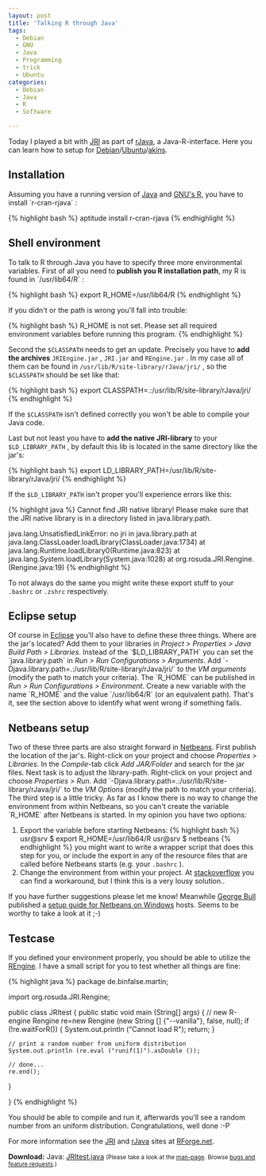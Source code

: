 ```yaml
---
layout: post
title: 'Talking R through Java'
tags:
  - Debian
  - GNU
  - Java
  - Programming
  - trick
  - Ubuntu
categories:
  - Debian
  - Java
  - R
  - Software

---
```


Today I played a bit with <a href="http://rosuda.org/JRI/">JRI</a> as part of <a href="http://www.rforge.net/rJava/">rJava</a>, a Java-R-interface. Here you can learn how to setup for <a href="http://www.debian.org/">Debian</a>/<a href="http://www.ubuntu.com/">Ubuntu</a>/<a href="http://www.aptosid.com/">akins</a>.


<h2>Installation</h2>
Assuming you have a running version of <a href="http://java.com/">Java</a> and <a href="http://www.r-project.org/">GNU's R</a>, you have to install  `r-cran-rjava` :



{% highlight bash %}
aptitude install r-cran-rjava
{% endhighlight %}



<h2>Shell environment</h2>
To talk to R through Java you have to specify three more environmental variables. First of all you need to<strong> publish you R installation path</strong>, my R is found in  `/usr/lib64/R` :



{% highlight bash %}
export R_HOME=/usr/lib64/R
{% endhighlight %}



If you didn't or the path is wrong you'll fall into trouble:



{% highlight bash %}
R_HOME is not set. Please set all required environment variables before running this program.
{% endhighlight %}



Second the  `$CLASSPATH`  needs to get an update. Precisely you have to <strong>add the archives</strong>  `JRIEngine.jar` ,  `JRI.jar`  and  `REngine.jar` . In my case all of them can be found in  `/usr/lib/R/site-library/rJava/jri/` , so the  `$CLASSPATH`  should be set like that:



{% highlight bash %}
export CLASSPATH=.:/usr/lib/R/site-library/rJava/jri/
{% endhighlight %}



If the  `$CLASSPATH`  isn't defined correctly you won't be able to compile your Java code.

Last but not least you have to <strong>add the native JRI-library</strong> to your  `$LD_LIBRARY_PATH` , by default this lib is located in the same directory like the jar's:



{% highlight bash %}
export LD_LIBRARY_PATH=/usr/lib/R/site-library/rJava/jri/
{% endhighlight %}



If the  `$LD_LIBRARY_PATH`  isn't proper you'll experience errors like this:



{% highlight java %}
Cannot find JRI native library!
Please make sure that the JRI native library is in a directory listed in java.library.path.

java.lang.UnsatisfiedLinkError: no jri in java.library.path
        at java.lang.ClassLoader.loadLibrary(ClassLoader.java:1734)
        at java.lang.Runtime.loadLibrary0(Runtime.java:823)
        at java.lang.System.loadLibrary(System.java:1028)
        at org.rosuda.JRI.Rengine.<clinit>(Rengine.java:19)
{% endhighlight %}



To not always do the same you might write these export stuff to your  `.bashrc`  or  `.zshrc`  respectively.

<h2>Eclipse setup</h2>
Of course in <a href="http://www.eclipse.org/">Eclipse</a> you'll also have to define these three things.
Where are the jar's located? Add them to your libraries in <em>Project > Properties > Java Build Path > Libraries</em>.
Instead of the  `$LD_LIBRARY_PATH`  you can set the  `java.library.path`  in <em>Run > Run Configurations > Arguments</em>. Add  `-Djava.library.path=.:/usr/lib/R/site-library/rJava/jri/`  to the <em>VM arguments</em> (modify the path to match your criteria).
The  `R_HOME`  can be published in <em>Run > Run Configurations > Environment</em>. Create a new variable with the name  `R_HOME`  and the value  `/usr/lib64/R`  (or an equivalent path).
That's it, see the section above to identify what went wrong if something fails.

<h2>Netbeans setup</h2>
Two of these three parts are also straight forward in <a href="http://netbeans.org/">Netbeans</a>.
First publish the location of the jar's. Right-click on your project and choose <em>Properties > Libraries</em>. In the <em>Compile</em>-tab click <em>Add JAR/Folder</em> and search for the jar files.
Next task is to adjust the library-path. Right-click on your project and choose <em>Properties > Run</em>. Add  `-Djava.library.path=.:/usr/lib/R/site-library/rJava/jri/`  to the <em>VM Options</em> (modify the path to match your criteria).
The third step is a little tricky. As far as I know there is no way to change the environment from within Netbeans, so you can't create the variable  `R_HOME`  after Netbeans is started. In my opinion you have two options:

1. Export the variable before starting Netbeans:
{% highlight bash %}
usr@srv $ export R_HOME=/usr/lib64/R
usr@srv $ netbeans
{% endhighlight %}
you might want to write a wrapper script that does this step for you, or include the export in any of the resource files that are called before Netbeans starts (e.g. your  `.bashrc` ).
2. Change the environment from within your project. At <a href="http://stackoverflow.com/questions/318239/how-do-i-set-environment-variables-from-java">stackoverflow</a> you can find a workaround, but I think this is a very lousy solution..

If you have further suggestions please let me know!
Meanwhile <a href="http://sharpstatistics.co.uk/">George Bull</a> published a <a href="http://sharpstatistics.co.uk/r/using-jri-to-connect-java-to-r/">setup guide for Netbeans on Windows</a> hosts. Seems to be worthy to take a look at it ;-)

<h2>Testcase</h2>
If you defined your environment properly, you should be able to utilize the <a href="http://www.rforge.net/org/docs/org/rosuda/JRI/Rengine.html">REngine</a>. I have a small script for you to test whether all things are fine:

{% highlight java %}
package de.binfalse.martin;

import org.rosuda.JRI.Rengine;

public class JRItest
{
  public static void main (String[] args)
  {
    // new R-engine
    Rengine re=new Rengine (new String [] {"--vanilla"}, false, null);
    if (!re.waitForR())
    {
      System.out.println ("Cannot load R");
      return;
    }

    // print a random number from uniform distribution
    System.out.println (re.eval ("runif(1)").asDouble ());

    // done...
    re.end();
  }

}
{% endhighlight %}

You should be able to compile and run it, afterwards you'll see a random number from an uniform distribution. Congratulations, well done :-P

For more information see the <a href="http://www.rforge.net/JRI/">JRI</a> and <a href="http://www.rforge.net/rJava/">rJava</a> sites at <a href="http://www.rforge.net/">RForge.net</a>.

<div class="download"><strong>Download:</strong>
Java: <a href='/wp-content/uploads/pipapo/java/JRItest.java'>JRItest.java</a>
<small>(Please take a look at the <a href="/man-page/">man-page</a>. Browse <a href="https://bt.binfalse.de/">bugs and feature requests</a>.)</small>
</div>
